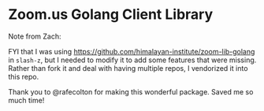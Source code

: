 # Zoom.us Golang Client Library

Note from Zach:

FYI that I was using https://github.com/himalayan-institute/zoom-lib-golang in `slash-z`, but I needed to modify it to add some features that were missing. Rather than fork it and deal with having multiple repos, I vendorized it into this repo.

Thank you to @rafecolton for making this wonderful package. Saved me so much time!
